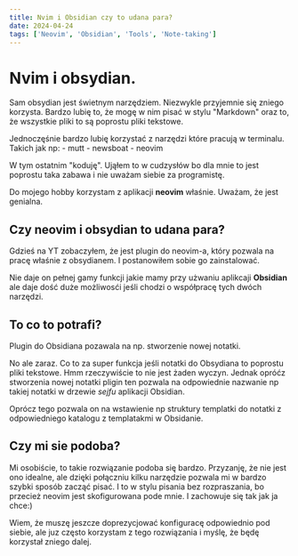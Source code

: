```yaml
---
title: Nvim i Obsidian czy to udana para?
date: 2024-04-24
tags: ['Neovim', 'Obsidian', 'Tools', 'Note-taking']
---
```


# Nvim i obsydian.

Sam obsydian jest świetnym narzędziem. Niezwykle przyjemnie się zniego korzysta.
Bardzo lubię to, że mogę w nim pisać w stylu "Markdown" oraz to, że wszystkie pliki to są poprostu pliki tekstowe.

Jednoczęśnie bardzo lubię korzystać z narzędzi które pracują w terminalu. Takich jak np: - mutt - newsboat - neovim

W tym ostatnim "koduję". Ująłem to w cudzysłów bo dla mnie to jest poprostu taka zabawa i nie uważam siebie za programistę.

Do mojego hobby korzystam z aplikacji **neovim** właśnie. Uważam, że jest genialna.

## Czy neovim i obsydian to udana para?

Gdzieś na YT zobaczyłem, że jest plugin do neovim-a, który pozwala na pracę właśnie z obsydianem. I postanowiłem sobie go zainstalować.

Nie daje on pełnej gamy funkcji jakie mamy przy użwaniu aplikcaji **Obsidian** ale daje dość duże możliwosći jeśli chodzi o współpracę tych dwóch narzędzi.

## To co to potrafi?

Plugin do Obsidiana pozawala na np. stworzenie nowej notatki.

No ale zaraz. Co to za super funkcja jeśli notatki do Obsydiana to poprostu pliki tekstowe. Hmm rzeczywiście to nie jest żaden wyczyn. Jednak opróćz stworzenia nowej notatki pligin ten pozwala na odpowiednie nazwanie np takiej notatki w drzewie _sejfu_ aplikacji Obsidian.

Oprócz tego pozwala on na wstawienie np struktury templatki do notatki z odpowiedniego katalogu z templatakmi w Obsidanie.

## Czy mi sie podoba?

Mi osobiście, to takie rozwiązanie podoba się bardzo. Przyzanję, że nie jest ono idealne, ale dzięki połączniu kilku narzędzie pozwala mi w bardzo szybki sposób zacząć pisać.
I to w stylu pisania bez rozpraszania, bo przecież neovim jest skofigurowana pode mnie. I zachowuje się tak jak ja chce:)

Wiem, że muszę jeszcze doprezycjować konfiguracę odpowiednio pod siebie, ale juz często korzystam z tego rozwiązania i myślę, że będę korzystał zniego dalej.
